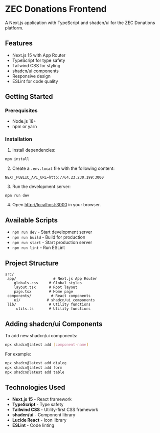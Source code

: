 # ZEC Donations Frontend

A Next.js application with TypeScript and shadcn/ui for the ZEC Donations platform.

## Features

-  Next.js 15 with App Router
-  TypeScript for type safety
-  Tailwind CSS for styling
-  shadcn/ui components
-  Responsive design
-  ESLint for code quality

## Getting Started

### Prerequisites

- Node.js 18+ 
- npm or yarn

### Installation

1. Install dependencies:
```bash
npm install
```

2. Create a `.env.local` file with the following content:
```
NEXT_PUBLIC_API_URL=http://64.23.230.199:3000
```

3. Run the development server:
```bash
npm run dev
```

4. Open [http://localhost:3000](http://localhost:3000) in your browser.

## Available Scripts

- `npm run dev` - Start development server
- `npm run build` - Build for production
- `npm run start` - Start production server
- `npm run lint` - Run ESLint

## Project Structure

```
src/
 app/                 # Next.js App Router
    globals.css     # Global styles
    layout.tsx      # Root layout
    page.tsx        # Home page
 components/         # React components
    ui/            # shadcn/ui components
 lib/               # Utility functions
     utils.ts       # Utility functions
```

## Adding shadcn/ui Components

To add new shadcn/ui components:

```bash
npx shadcn@latest add [component-name]
```

For example:
```bash
npx shadcn@latest add dialog
npx shadcn@latest add form
npx shadcn@latest add table
```

## Technologies Used

- **Next.js 15** - React framework
- **TypeScript** - Type safety
- **Tailwind CSS** - Utility-first CSS framework
- **shadcn/ui** - Component library
- **Lucide React** - Icon library
- **ESLint** - Code linting

